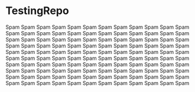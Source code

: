 # TestingRepo
Spam
Spam
Spam
Spam
Spam
Spam
Spam
Spam
Spam
Spam
Spam
Spam
Spam
Spam
Spam
Spam
Spam
Spam
Spam
Spam
Spam
Spam
Spam
Spam
Spam
Spam
Spam
Spam
Spam
Spam
Spam
Spam
Spam
Spam
Spam
Spam
Spam
Spam
Spam
Spam
Spam
Spam
Spam
Spam
Spam
Spam
Spam
Spam
Spam
Spam
Spam
Spam
Spam
Spam
Spam
Spam
Spam
Spam
Spam
Spam
Spam
Spam
Spam
Spam
Spam
Spam
Spam
Spam
Spam
Spam
Spam
Spam
Spam
Spam
Spam
Spam
Spam
Spam
Spam
Spam
Spam
Spam
Spam
Spam
Spam
Spam
Spam
Spam
Spam
Spam
Spam
Spam
Spam
Spam
Spam
Spam
Spam
Spam
Spam
Spam
Spam
Spam
Spam
Spam
Spam
Spam
Spam
Spam
Spam
Spam
Spam
Spam
Spam
Spam
Spam
Spam
Spam
Spam
Spam
Spam
